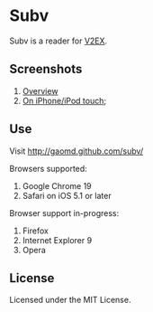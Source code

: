 Subv
====

Subv is a reader for [V2EX](http://www.v2ex.com).

Screenshots
-----------
1. [Overview](http://i.imgur.com/yKNm9.png)
2. [On iPhone/iPod touch](http://i.imgur.com/jFOTx.png);

Use
---
Visit http://gaomd.github.com/subv/

Browsers supported:

1. Google Chrome 19
2. Safari on iOS 5.1 or later

Browser support in-progress:

1. Firefox
2. Internet Explorer 9
3. Opera

License
-------
Licensed under the MIT License.

